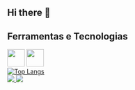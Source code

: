 ## Hi there 👋

## Ferramentas e Tecnologias

<img loading="lazy" src="https://cdn.jsdelivr.net/gh/devicons/devicon/icons/git/git-original.svg" width="40" height="40"/>
<img src="https://cdn.jsdelivr.net/gh/devicons/devicon@latest/icons/azuresqldatabase/azuresqldatabase-original.svg"  width="40" height="40"/>
          


<div style="width: 200px;">
<a href="https://github.com/mvanessatavares/github-readme-stats">
  <img src="https://github-readme-stats.vercel.app/api/top-langs/?username=mvanessatavares&langs_count=8" alt="Top Langs" />
</a>
</div>
<a href="vanessalira613@gmail.com">
<img src="https://img.shields.io/badge/Gmail-D14836?style=for-the-badge&logo=gmail&logoColor=white"/>
</a>
<img src="https://img.shields.io/badge/LinkedIn-0077B5?style=for-the-badge&logo=linkedin&logoColor=white">
